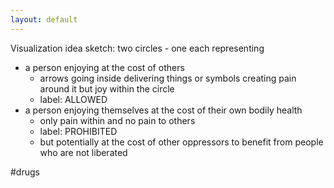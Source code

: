 ```yaml
---
layout: default
---
```


Visualization idea sketch: two circles - one each representing 
- a person enjoying at the cost of others 
	- arrows going inside delivering things or symbols creating pain around it but joy within the circle 
	- label: ALLOWED
- a person enjoying themselves at the cost of their own bodily health 
	- only pain within and no pain to others
	- label: PROHIBITED
	- but potentially at the cost of other oppressors to benefit from people who are not liberated

#drugs